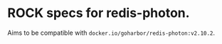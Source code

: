 # ROCK specs for redis-photon.

Aims to be compatible with `docker.io/goharbor/redis-photon:v2.10.2`.
